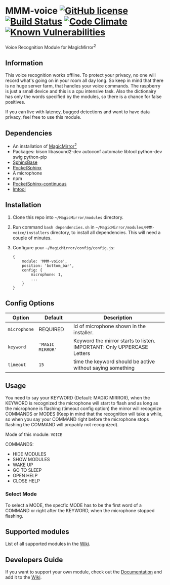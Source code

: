 # MMM-voice  [![GitHub license](https://img.shields.io/badge/license-MIT-blue.svg?style=flat)](https://raw.githubusercontent.com/fewieden/MMM-voice/master/LICENSE) [![Build Status](https://travis-ci.org/fewieden/MMM-voice.svg?branch=master)](https://travis-ci.org/fewieden/MMM-voice) [![Code Climate](https://codeclimate.com/github/fewieden/MMM-voice/badges/gpa.svg?style=flat)](https://codeclimate.com/github/fewieden/MMM-voice) [![Known Vulnerabilities](https://snyk.io/test/github/fewieden/mmm-voice/badge.svg)](https://snyk.io/test/github/fewieden/mmm-voice)

Voice Recognition Module for MagicMirror<sup>2</sup>

## Information

This voice recognition works offline. To protect your privacy, no one will record what's going on in your room all day long.
So keep in mind that there is no huge server farm, that handles your voice commands. The raspberry is just a small device and this is a cpu intensive task.
Also the dictionairy has only the words specified by the modules, so there is a chance for false positives.

If you can live with latency, bugged detections and want to have data privacy, feel free to use this module.

## Dependencies

* An installation of [MagicMirror<sup>2</sup>](https://github.com/MichMich/MagicMirror)
* Packages: bison libasound2-dev autoconf automake libtool python-dev swig python-pip
* [SphinxBase](https://github.com/cmusphinx/sphinxbase)
* [PocketSphinx](https://github.com/cmusphinx/pocketsphinx)
* A microphone
* npm
* [PocketSphinx-continuous](https://www.npmjs.com/package/pocketsphinx-continuous)
* [lmtool](https://www.npmjs.com/package/lmtool)

## Installation

1. Clone this repo into `~/MagicMirror/modules` directory.
1. Run command `bash dependencies.sh` in `~/MagicMirror/modules/MMM-voice/installers` directory, to install all dependencies. This will need a couple of minutes.
1. Configure your `~/MagicMirror/config/config.js`:

    ```
    {
        module: 'MMM-voice',
        position: 'bottom_bar',
        config: {
            microphone: 1,
            ...
        }
    }
    ```

## Config Options

| **Option** | **Default** | **Description** |
| --- | --- | --- |
| `microphone` | REQUIRED | Id of microphone shown in the installer. |
| `keyword` | `'MAGIC MIRROR'` | Keyword the mirror starts to listen. IMPORTANT: Only UPPERCASE Letters |
| `timeout` | `15` | time the keyword should be active without saying something |

## Usage

You need to say your KEYWORD (Default: MAGIC MIRROR), when the KEYWORD is recognized the microphone will start to flash and as long as the microphone is flashing (timeout config option) the mirror will recognize COMMANDS or MODES (Keep in mind that the recognition will take a while, so when you say your COMMAND right before the microphone stops flashing the COMMAND will propably not recognized).

Mode of this module: `VOICE`

COMMANDS:

* HIDE MODULES
* SHOW MODULES
* WAKE UP
* GO TO SLEEP
* OPEN HELP
* CLOSE HELP

### Select Mode

To select a MODE, the specfic MODE has to be the first word of a COMMAND or right after the KEYWORD, when the microphone stopped flashing.

## Supported modules

List of all supported modules in the [Wiki](https://github.com/fewieden/MMM-voice/wiki/Supported-Modules).

## Developers Guide

If you want to support your own module, check out the [Documentation](https://github.com/fewieden/MMM-voice/blob/master/DEVELOPER.md) and add it to the [Wiki](https://github.com/fewieden/MMM-voice/wiki/Supported-Modules).
